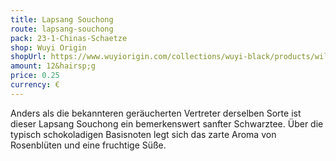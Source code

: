 ```yaml
---
title: Lapsang Souchong
route: lapsang-souchong
pack: 23-1-Chinas-Schaetze
shop: Wuyi Origin
shopUrl: https://www.wuyiorigin.com/collections/wuyi-black/products/wild-lapsang-souchong-%E9%87%8E%E7%94%9F%E5%B0%8F%E7%A7%8D2022?variant=39907726131288
amount: 12&hairsp;g
price: 0.25
currency: €
---
```

Anders als die bekannteren geräucherten Vertreter derselben Sorte ist dieser Lapsang Souchong ein bemerkenswert sanfter Schwarztee. Über die typisch schokoladigen Basisnoten legt sich das zarte Aroma von Rosenblüten und eine fruchtige Süße.